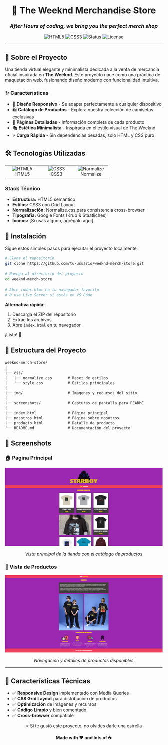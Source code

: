 <div align="center">

# 🌟 The Weeknd Merchandise Store

### _After Hours of coding, we bring you the perfect merch shop_

![HTML5](https://img.shields.io/badge/html5-%23E34F26.svg?style=for-the-badge&logo=html5&logoColor=white)
![CSS3](https://img.shields.io/badge/css3-%231572B6.svg?style=for-the-badge&logo=css3&logoColor=white)
![Status](https://img.shields.io/badge/status-active-success.svg?style=for-the-badge)
![License](https://img.shields.io/badge/license-MIT-blue.svg?style=for-the-badge)

---

</div>

## 📖 Sobre el Proyecto

Una tienda virtual elegante y minimalista dedicada a la venta de mercancía oficial inspirada en **The Weeknd**. Este proyecto nace como una práctica de maquetación web, fusionando diseño moderno con funcionalidad intuitiva.

### ✨ Características

- 🎨 **Diseño Responsivo** - Se adapta perfectamente a cualquier dispositivo
- 🛍️ **Catálogo de Productos** - Explora nuestra colección de camisetas exclusivas
- 📄 **Páginas Detalladas** - Información completa de cada producto
- 🎭 **Estética Minimalista** - Inspirada en el estilo visual de The Weeknd
- ⚡ **Carga Rápida** - Sin dependencias pesadas, solo HTML y CSS puro

## 🛠️ Tecnologías Utilizadas

<table>
  <tr>
    <td align="center" width="96">
      <img src="https://cdn.jsdelivr.net/gh/devicons/devicon/icons/html5/html5-original.svg" width="48" height="48" alt="HTML5" />
      <br>HTML5
    </td>
    <td align="center" width="96">
      <img src="https://cdn.jsdelivr.net/gh/devicons/devicon/icons/css3/css3-original.svg" width="48" height="48" alt="CSS3" />
      <br>CSS3
    </td>
    <td align="center" width="96">
      <img src="https://necolas.github.io/normalize.css/logo.svg" width="48" height="48" alt="Normalize" />
      <br>Normalize
    </td>
  </tr>
</table>

### Stack Técnico

- **Estructura:** HTML5 semántico
- **Estilos:** CSS3 con Grid Layout
- **Normalización:** Normalize.css para consistencia cross-browser
- **Tipografía:** Google Fonts (Krub & Staatliches)
- **Íconos:** [Si usas alguno, agrégalo aquí]

## 🚀 Instalación

Sigue estos simples pasos para ejecutar el proyecto localmente:

```bash
# Clona el repositorio
git clone https://github.com/tu-usuario/weeknd-merch-store.git

# Navega al directorio del proyecto
cd weeknd-merch-store

# Abre index.html en tu navegador favorito
# O usa Live Server si estás en VS Code
```

**Alternativa rápida:**

1. Descarga el ZIP del repositorio
2. Extrae los archivos
3. Abre `index.html` en tu navegador

¡Listo! 🎉

## 📂 Estructura del Proyecto

```
weeknd-merch-store/
│
├── css/
│   ├── normalize.css       # Reset de estilos
│   └── style.css           # Estilos principales
│
├── img/                    # Imágenes y recursos del sitio
│
├── screenshots/            # Capturas de pantalla para README
│
├── index.html              # Página principal
├── nosotros.html           # Página sobre nosotros
├── producto.html           # Detalle de producto
└── README.md               # Documentación del proyecto
```

## 📸 Screenshots

### 🏠 Página Principal

![Página Principal](<./screenshots/tienda-virtual%20(1).png>)

<div align="center">
<i>Vista principal de la tienda con el catálogo de productos</i>
</div>

### 📄 Vista de Productos

![Vista de Productos](<./screenshots/tienda-virtual%20(2).png>)

<div align="center">
<i>Navegación y detalles de productos disponibles</i>
</div>

---

## 🎯 Características Técnicas

- ✅ **Responsive Design** implementado con Media Queries
- ✅ **CSS Grid Layout** para distribución de productos
- ✅ **Optimización** de imágenes y recursos
- ✅ **Código Limpio** y bien comentado
- ✅ **Cross-browser** compatible

<div align="center">

⭐️ Si te gustó este proyecto, no olvides darle una estrella

**Made with ❤️ and lots of ☕**

</div>
